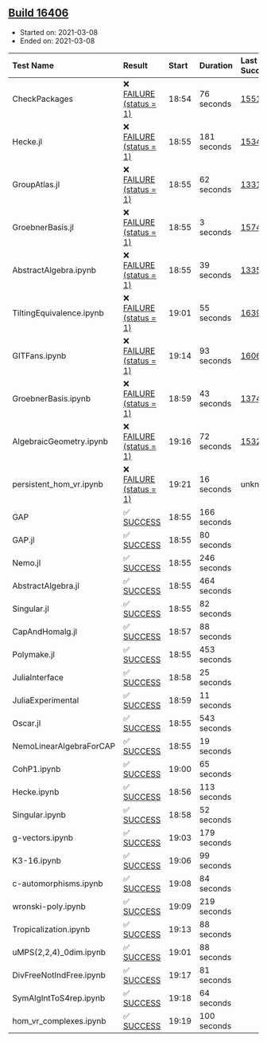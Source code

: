 ## [Build 16406](https://oscarci.mathematik.uni-kl.de/job/oscar/16406/)

* Started on: 2021-03-08
* Ended on: 2021-03-08

| Test Name    | Result | Start | Duration | Last Success | First Failure |
|:-------------|:-------|:------|:---------|:-------------|:--------------|
| CheckPackages | ❌ [FAILURE (status = 1)](https://oscarci.mathematik.uni-kl.de/job/oscar/16406/artifact/logs/build-16406/CheckPackages.log) | 18:54 | 76 seconds | [15514](https://oscarci.mathematik.uni-kl.de/job/oscar/15514/) | [15515](https://oscarci.mathematik.uni-kl.de/job/oscar/15515/) |
| Hecke.jl | ❌ [FAILURE (status = 1)](https://oscarci.mathematik.uni-kl.de/job/oscar/16406/artifact/logs/build-16406/Hecke.jl.log) | 18:55 | 181 seconds | [15344](https://oscarci.mathematik.uni-kl.de/job/oscar/15344/) | [15348](https://oscarci.mathematik.uni-kl.de/job/oscar/15348/) |
| GroupAtlas.jl | ❌ [FAILURE (status = 1)](https://oscarci.mathematik.uni-kl.de/job/oscar/16406/artifact/logs/build-16406/GroupAtlas.jl.log) | 18:55 | 62 seconds | [13311](https://oscarci.mathematik.uni-kl.de/job/oscar/13311/) | [13312](https://oscarci.mathematik.uni-kl.de/job/oscar/13312/) |
| GroebnerBasis.jl | ❌ [FAILURE (status = 1)](https://oscarci.mathematik.uni-kl.de/job/oscar/16406/artifact/logs/build-16406/GroebnerBasis.jl.log) | 18:55 | 3 seconds | [15745](https://oscarci.mathematik.uni-kl.de/job/oscar/15745/) | [15746](https://oscarci.mathematik.uni-kl.de/job/oscar/15746/) |
| AbstractAlgebra.ipynb | ❌ [FAILURE (status = 1)](https://oscarci.mathematik.uni-kl.de/job/oscar/16406/artifact/logs/build-16406/AbstractAlgebra.ipynb.log) | 18:55 | 39 seconds | [13355](https://oscarci.mathematik.uni-kl.de/job/oscar/13355/) | [13356](https://oscarci.mathematik.uni-kl.de/job/oscar/13356/) |
| TiltingEquivalence.ipynb | ❌ [FAILURE (status = 1)](https://oscarci.mathematik.uni-kl.de/job/oscar/16406/artifact/logs/build-16406/TiltingEquivalence.ipynb.log) | 19:01 | 55 seconds | [16394](https://oscarci.mathematik.uni-kl.de/job/oscar/16394/) | [16395](https://oscarci.mathematik.uni-kl.de/job/oscar/16395/) |
| GITFans.ipynb | ❌ [FAILURE (status = 1)](https://oscarci.mathematik.uni-kl.de/job/oscar/16406/artifact/logs/build-16406/GITFans.ipynb.log) | 19:14 | 93 seconds | [16068](https://oscarci.mathematik.uni-kl.de/job/oscar/16068/) | [16069](https://oscarci.mathematik.uni-kl.de/job/oscar/16069/) |
| GroebnerBasis.ipynb | ❌ [FAILURE (status = 1)](https://oscarci.mathematik.uni-kl.de/job/oscar/16406/artifact/logs/build-16406/GroebnerBasis.ipynb.log) | 18:59 | 43 seconds | [13748](https://oscarci.mathematik.uni-kl.de/job/oscar/13748/) | [13749](https://oscarci.mathematik.uni-kl.de/job/oscar/13749/) |
| AlgebraicGeometry.ipynb | ❌ [FAILURE (status = 1)](https://oscarci.mathematik.uni-kl.de/job/oscar/16406/artifact/logs/build-16406/AlgebraicGeometry.ipynb.log) | 19:16 | 72 seconds | [15322](https://oscarci.mathematik.uni-kl.de/job/oscar/15322/) | [15323](https://oscarci.mathematik.uni-kl.de/job/oscar/15323/) |
| persistent_hom_vr.ipynb | ❌ [FAILURE (status = 1)](https://oscarci.mathematik.uni-kl.de/job/oscar/16406/artifact/logs/build-16406/persistent_hom_vr.ipynb.log) | 19:21 | 16 seconds | unknown | unknown |
| GAP | ✅ [SUCCESS](https://oscarci.mathematik.uni-kl.de/job/oscar/16406/artifact/logs/build-16406/GAP.log) | 18:55 | 166 seconds |  |  |
| GAP.jl | ✅ [SUCCESS](https://oscarci.mathematik.uni-kl.de/job/oscar/16406/artifact/logs/build-16406/GAP.jl.log) | 18:55 | 80 seconds |  |  |
| Nemo.jl | ✅ [SUCCESS](https://oscarci.mathematik.uni-kl.de/job/oscar/16406/artifact/logs/build-16406/Nemo.jl.log) | 18:55 | 246 seconds |  |  |
| AbstractAlgebra.jl | ✅ [SUCCESS](https://oscarci.mathematik.uni-kl.de/job/oscar/16406/artifact/logs/build-16406/AbstractAlgebra.jl.log) | 18:55 | 464 seconds |  |  |
| Singular.jl | ✅ [SUCCESS](https://oscarci.mathematik.uni-kl.de/job/oscar/16406/artifact/logs/build-16406/Singular.jl.log) | 18:55 | 82 seconds |  |  |
| CapAndHomalg.jl | ✅ [SUCCESS](https://oscarci.mathematik.uni-kl.de/job/oscar/16406/artifact/logs/build-16406/CapAndHomalg.jl.log) | 18:57 | 88 seconds |  |  |
| Polymake.jl | ✅ [SUCCESS](https://oscarci.mathematik.uni-kl.de/job/oscar/16406/artifact/logs/build-16406/Polymake.jl.log) | 18:55 | 453 seconds |  |  |
| JuliaInterface | ✅ [SUCCESS](https://oscarci.mathematik.uni-kl.de/job/oscar/16406/artifact/logs/build-16406/JuliaInterface.log) | 18:58 | 25 seconds |  |  |
| JuliaExperimental | ✅ [SUCCESS](https://oscarci.mathematik.uni-kl.de/job/oscar/16406/artifact/logs/build-16406/JuliaExperimental.log) | 18:59 | 11 seconds |  |  |
| Oscar.jl | ✅ [SUCCESS](https://oscarci.mathematik.uni-kl.de/job/oscar/16406/artifact/logs/build-16406/Oscar.jl.log) | 18:55 | 543 seconds |  |  |
| NemoLinearAlgebraForCAP | ✅ [SUCCESS](https://oscarci.mathematik.uni-kl.de/job/oscar/16406/artifact/logs/build-16406/NemoLinearAlgebraForCAP.log) | 18:55 | 19 seconds |  |  |
| CohP1.ipynb | ✅ [SUCCESS](https://oscarci.mathematik.uni-kl.de/job/oscar/16406/artifact/logs/build-16406/CohP1.ipynb.log) | 19:00 | 65 seconds |  |  |
| Hecke.ipynb | ✅ [SUCCESS](https://oscarci.mathematik.uni-kl.de/job/oscar/16406/artifact/logs/build-16406/Hecke.ipynb.log) | 18:56 | 113 seconds |  |  |
| Singular.ipynb | ✅ [SUCCESS](https://oscarci.mathematik.uni-kl.de/job/oscar/16406/artifact/logs/build-16406/Singular.ipynb.log) | 18:58 | 52 seconds |  |  |
| g-vectors.ipynb | ✅ [SUCCESS](https://oscarci.mathematik.uni-kl.de/job/oscar/16406/artifact/logs/build-16406/g-vectors.ipynb.log) | 19:03 | 179 seconds |  |  |
| K3-16.ipynb | ✅ [SUCCESS](https://oscarci.mathematik.uni-kl.de/job/oscar/16406/artifact/logs/build-16406/K3-16.ipynb.log) | 19:06 | 99 seconds |  |  |
| c-automorphisms.ipynb | ✅ [SUCCESS](https://oscarci.mathematik.uni-kl.de/job/oscar/16406/artifact/logs/build-16406/c-automorphisms.ipynb.log) | 19:08 | 84 seconds |  |  |
| wronski-poly.ipynb | ✅ [SUCCESS](https://oscarci.mathematik.uni-kl.de/job/oscar/16406/artifact/logs/build-16406/wronski-poly.ipynb.log) | 19:09 | 219 seconds |  |  |
| Tropicalization.ipynb | ✅ [SUCCESS](https://oscarci.mathematik.uni-kl.de/job/oscar/16406/artifact/logs/build-16406/Tropicalization.ipynb.log) | 19:13 | 88 seconds |  |  |
| uMPS(2,2,4)_0dim.ipynb | ✅ [SUCCESS](https://oscarci.mathematik.uni-kl.de/job/oscar/16406/artifact/logs/build-16406/uMPS-2-2-4-_0dim.ipynb.log) | 19:01 | 88 seconds |  |  |
| DivFreeNotIndFree.ipynb | ✅ [SUCCESS](https://oscarci.mathematik.uni-kl.de/job/oscar/16406/artifact/logs/build-16406/DivFreeNotIndFree.ipynb.log) | 19:17 | 81 seconds |  |  |
| SymAlgIntToS4rep.ipynb | ✅ [SUCCESS](https://oscarci.mathematik.uni-kl.de/job/oscar/16406/artifact/logs/build-16406/SymAlgIntToS4rep.ipynb.log) | 19:18 | 64 seconds |  |  |
| hom_vr_complexes.ipynb | ✅ [SUCCESS](https://oscarci.mathematik.uni-kl.de/job/oscar/16406/artifact/logs/build-16406/hom_vr_complexes.ipynb.log) | 19:19 | 100 seconds |  |  |
